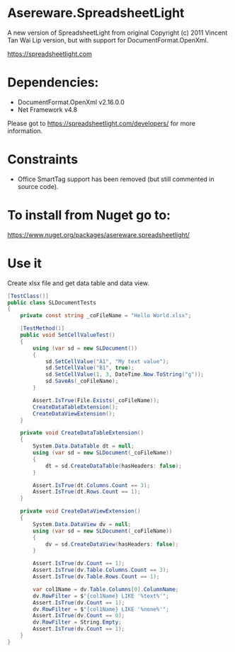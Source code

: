 # Asereware.SpreadsheetLight
A new version of SpreadsheetLight from  original Copyright (c) 2011 Vincent Tan Wai Lip version, but with support for DocumentFormat.OpenXml.

https://spreadsheetlight.com

# Dependencies:
- DocumentFormat.OpenXml v2.16.0.0
- Net Framework v4.8

Please got to https://spreadsheetlight.com/developers/ for more information.

# Constraints
- Office SmartTag support has been removed (but still commented in source code).

# To install from Nuget go to:

https://www.nuget.org/packages/asereware.spreadsheetlight/

# Use it
Create xlsx file and get data table and data view.
```csharp
[TestClass()]
public class SLDocumentTests
{
    private const string _coFileName = "Hello World.xlsx";

    [TestMethod()]
    public void SetCellValueTest()
    {
        using (var sd = new SLDocument())
        {
            sd.SetCellValue("A1", "My text value");
            sd.SetCellValue("B1", true);
            sd.SetCellValue(1, 3, DateTime.Now.ToString("g"));
            sd.SaveAs(_coFileName);
        }

        Assert.IsTrue(File.Exists(_coFileName));
        CreateDataTableExtension();
        CreateDataViewExtension();
    }

    private void CreateDataTableExtension()
    {
        System.Data.DataTable dt = null;
        using (var sd = new SLDocument(_coFileName))
        {
            dt = sd.CreateDataTable(hasHeaders: false);                
        }

        Assert.IsTrue(dt.Columns.Count == 3);
        Assert.IsTrue(dt.Rows.Count == 1);
    }

    private void CreateDataViewExtension()
    {
        System.Data.DataView dv = null;
        using (var sd = new SLDocument(_coFileName))
        {
            dv = sd.CreateDataView(hasHeaders: false);
        }

        Assert.IsTrue(dv.Count == 1);
        Assert.IsTrue(dv.Table.Columns.Count == 3);
        Assert.IsTrue(dv.Table.Rows.Count == 1);

        var col1Name = dv.Table.Columns[0].ColumnName;
        dv.RowFilter = $"{col1Name} LIKE '%text%'";
        Assert.IsTrue(dv.Count == 1);
        dv.RowFilter = $"{col1Name} LIKE '%none%'";
        Assert.IsTrue(dv.Count == 0);
        dv.RowFilter = String.Empty;
        Assert.IsTrue(dv.Count == 1);
    }
}
```
